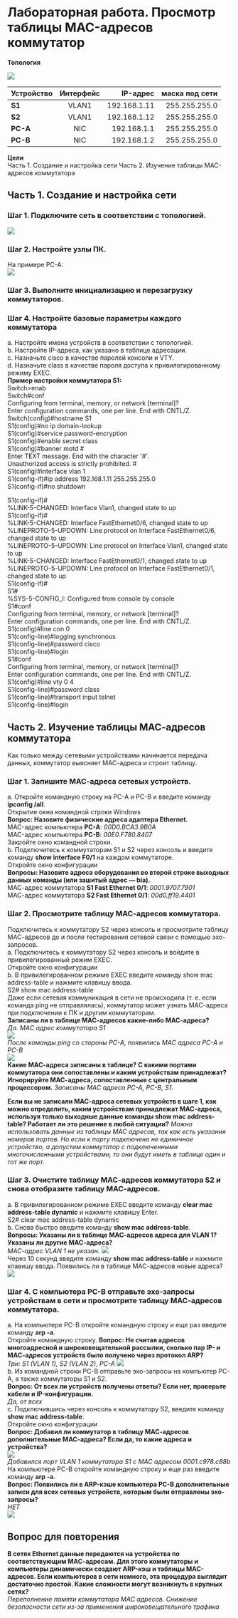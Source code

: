 # Лабораторная работа. Просмотр таблицы MAC-адресов коммутатор 
**Топология**  

![](https://github.com/Makentosh1600/studying_at_otus-/blob/main/Lab%201.2/JPG/1.png)  

| Устройство    | Интерфейс          | IP-адрес | маска под сети |
| ------------- |:------------------:| -----:| -----:|
| **S1**     | VLAN1   | 192.168.1.11 | 255.255.255.0 |
| **S2**     | VLAN1   | 192.168.1.12 | 255.255.255.0 |
| **PC-A**    | NIC |   192.168.1.1 | 255.255.255.0 |
| **PC-B**    | NIC |   192.168.1.2 | 255.255.255.0 |

**Цели**  
Часть 1. Создание и настройка сети
Часть 2. Изучение таблицы МАС-адресов коммутатора

## Часть 1. Создание и настройка сети  
### Шаг 1. Подключите сеть в соответствии с топологией.     
![](https://github.com/Makentosh1600/studying_at_otus-/blob/main/Lab%201.2/JPG/1.png)    
### Шаг 2. Настройте узлы ПК. 
На примере PC-A:   
![](https://github.com/Makentosh1600/studying_at_otus-/blob/main/Lab%201.2/JPG/2.png) 
### Шаг 3. Выполните инициализацию и перезагрузку коммутаторов.   
### Шаг 4. Настройте базовые параметры каждого коммутатора  
a.	Настройте имена устройств в соответствии с топологией.  
b.	Настройте IP-адреса, как указано в таблице адресации.  
c.	Назначьте cisco в качестве паролей консоли и VTY.  
d.	Назначьте class в качестве пароля доступа к привилегированному режиму EXEC.  
**Пример настройки коммутатора S1:**  
Switch>enab  
Switch#conf  
Configuring from terminal, memory, or network [terminal]?   
Enter configuration commands, one per line. End with CNTL/Z.  
Switch(config)#hostname S1  
S1(config)#no ip domain-lookup  
S1(config)#service password-encryption  
S1(config)#enable secret class   
S1(config)#banner motd #   
Enter TEXT message. End with the character '#'.  
Unauthorized access is strictly prohibited. #  
S1(config)#interface vlan 1   
S1(config-if)#ip address 192.168.1.11 255.255.255.0  
S1(config-if)#no shutdown  

  
S1(config-if)#  
%LINK-5-CHANGED: Interface Vlan1, changed state to up   
S1(config-if)#   
%LINK-5-CHANGED: Interface FastEthernet0/6, changed state to up  
%LINEPROTO-5-UPDOWN: Line protocol on Interface FastEthernet0/6, changed state to up   
%LINEPROTO-5-UPDOWN: Line protocol on Interface Vlan1, changed state to up   
%LINK-5-CHANGED: Interface FastEthernet0/1, changed state to up   
%LINEPROTO-5-UPDOWN: Line protocol on Interface FastEthernet0/1, changed state to up   
S1(config-if)#   
S1#   
%SYS-5-CONFIG_I: Configured from console by console   
S1#conf   
Configuring from terminal, memory, or network [terminal]?    
Enter configuration commands, one per line. End with CNTL/Z.   
S1(config)#line con 0   
S1(config-line)#logging synchronous   
S1(config-line)#password cisco    
S1(config-line)#login   
S1#conf   
Configuring from terminal, memory, or network [terminal]?    
Enter configuration commands, one per line. End with CNTL/Z.   
S1(config)#line vty 0 4   
S1(config-line)#password class   
S1(config-line)#transport input telnet   
S1(config-line)#login   

## Часть 2. Изучение таблицы МАС-адресов коммутатора    
Как только между сетевыми устройствами начинается передача данных, коммутатор выясняет МАС-адреса и строит таблицу.  
### Шаг 1. Запишите МАС-адреса сетевых устройств.   
a.	Откройте командную строку на PC-A и PC-B и введите команду **ipconfig /all**.    
Открытие окна командной строки Windows     
**Вопрос: Назовите физические адреса адаптера Ethernet.**  
MAC-адрес компьютера **PC-A**: *00D0.BCA3.9B0A*  
MAC-адрес компьютера **PC-B**: *00E0.F780.8407*  
Закройте окно командной строки.   
b.	Подключитесь к коммутаторам S1 и S2 через консоль и введите команду **show interface F0/1** на каждом коммутаторе.  
Откройте окно конфигурации  
**Вопросы: Назовите адреса оборудования во второй строке выходных данных команды (или зашитый адрес — bia).**  
МАС-адрес коммутатора **S1 Fast Ethernet 0/1**: *0001.9707.7901*  
МАС-адрес коммутатора **S2 Fast Ethernet 0/1**: *00d0.ff19.4401*  

### Шаг 2. Просмотрите таблицу МАС-адресов коммутатора.   
Подключитесь к коммутатору S2 через консоль и просмотрите таблицу МАС-адресов до и после тестирования сетевой связи с помощью эхо-запросов.  
a.	Подключитесь к коммутатору S2 через консоль и войдите в привилегированный режим EXEC.  
Откройте окно конфигурации   
b.	В привилегированном режиме EXEC введите команду show mac address-table и нажмите клавишу ввода.  
S2# show mac address-table  
Даже если сетевая коммуникация в сети не происходила (т. е. если команда ping не отправлялась), коммутатор может узнать МАС-адреса при подключении к ПК и другим коммутаторам.  
**Записаны ли в таблице МАС-адресов какие-либо МАС-адреса?**  
*Да. MAC адрес коммутатора S1*   
![](https://github.com/Makentosh1600/studying_at_otus-/blob/main/Lab%201.2/JPG/3.png)     
*После команды ping со стороны PC-A, появились MAC адреса PC-A и PC-B*  
![](https://github.com/Makentosh1600/studying_at_otus-/blob/main/Lab%201.2/JPG/4.png)      
**Какие МАС-адреса записаны в таблице? С какими портами коммутатора они сопоставлены и каким устройствам принадлежат? Игнорируйте МАС-адреса, сопоставленные с центральным процессором.**
*Записаны MAC адреса PC-A, PC-B, S1.*  

**Если вы не записали МАС-адреса сетевых устройств в шаге 1, как можно определить, каким устройствам принадлежат МАС-адреса, используя только выходные данные команды show mac address-table? Работает ли это решение в любой ситуации?**
*Можно использовать данные из таблицы МАС адресов, так как есть указания номеров портов. Но если к порту подключено не единичное устройство, а допустим коммутатор с подключенными многочисленными устройствами, то они будут иметь в таблице один и тот же порт.*

### Шаг 3. Очистите таблицу МАС-адресов коммутатора S2 и снова отобразите таблицу МАС-адресов.   
a.	В привилегированном режиме EXEC введите команду **clear mac address-table dynamic** и нажмите клавишу Enter.  
S2# clear mac address-table dynamic   
b.	Снова быстро введите команду **show mac address-table**.  
**Вопросы: Указаны ли в таблице МАС-адресов адреса для VLAN 1? Указаны ли другие МАС-адреса?**  
*МАС-адрес VLAN 1 не указан.*
![](https://github.com/Makentosh1600/studying_at_otus-/blob/main/Lab%201.2/JPG/5.png)   
Через 10 секунд введите команду **show mac address-table** и нажмите клавишу ввода. Появились ли в таблице МАС-адресов новые адреса?  
![](https://github.com/Makentosh1600/studying_at_otus-/blob/main/Lab%201.2/JPG/6.png)    
### Шаг 4. С компьютера PC-B отправьте эхо-запросы устройствам в сети и просмотрите таблицу МАС-адресов коммутатора.   
a.	На компьютере PC-B откройте командную строку и еще раз введите команду **arp -a**.  
Откройте командную строку. 
**Вопрос: Не считая адресов многоадресной и широковещательной рассылки, сколько пар IP- и МАС-адресов устройств было получено через протокол ARP?**   
*Три: S1 (VLAN 1), S2 (VLAN 2), PC-A*
![](https://github.com/Makentosh1600/studying_at_otus-/blob/main/Lab%201.2/JPG/7.png)    
b.	Из командной строки PC-B отправьте эхо-запросы на компьютер PC-A, а также коммутаторы S1 и S2.  
**Вопрос: От всех ли устройств получены ответы? Если нет, проверьте кабели и IP-конфигурации.**   
*Да, от всех*   
c.	Подключившись через консоль к коммутатору S2, введите команду **show mac address-table**.  
Откройте окно конфигурации   
**Вопрос: Добавил ли коммутатор в таблицу МАС-адресов дополнительные МАС-адреса? Если да, то какие адреса и устройства?**   
![](https://github.com/Makentosh1600/studying_at_otus-/blob/main/Lab%201.2/JPG/8.png)    
*Добавился порт VLAN 1 коммутатора S1 с MAC адресом 0001.с978.c88b*   
На компьютере PC-B откройте командную строку и еще раз введите команду **arp -a**.  
**Вопрос: Появились ли в ARP-кэше компьютера PC-B дополнительные записи для всех сетевых устройств, которым были отправлены эхо-запросы?**   
*НЕТ*  
![](https://github.com/Makentosh1600/studying_at_otus-/blob/main/Lab%201.2/JPG/9.png)     

## Вопрос для повторения  

**В сетях Ethernet данные передаются на устройства по соответствующим МАС-адресам. Для этого коммутаторы и компьютеры динамически создают ARP-кэш и таблицы МАС-адресов. Если компьютеров в сети немного, эта процедура выглядит достаточно простой. Какие сложности могут возникнуть в крупных сетях?**  
*Переполнение памяти коммутатора МАС адресов. Снижение безопасности сети из-за применения широковещательного трафика*


